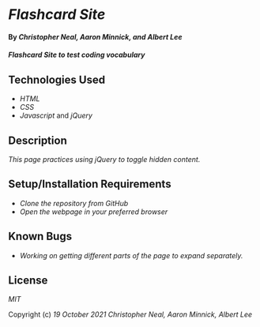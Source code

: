 # _Flashcard Site_

#### By _**Christopher Neal,** **Aaron Minnick,** and **Albert Lee**_

#### _Flashcard Site to test coding vocabulary_

## Technologies Used

* _HTML_
* _CSS_
* _Javascript_ and _jQuery_

## Description

_This page practices using jQuery to toggle hidden content._

## Setup/Installation Requirements

* _Clone the repository from GitHub_
* _Open the webpage in your preferred browser_

## Known Bugs

* _Working on getting different parts of the page to expand separately._

## License

_MIT_

Copyright (c) _19 October 2021_ _Christopher Neal, Aaron Minnick, Albert Lee_